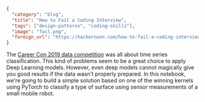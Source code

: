 ```json
{
  "category": "blog",
  "title": "How to Fail a Coding Interview",
  "tags": ["design-patterns", "coding-skills"],
  "image": "fail.png",
  "foreign_url": "https://hackernoon.com/how-to-fail-a-coding-interview-8d02cb70225f"
}
```

<!--preamble-->

The [Career Con 2019 data competition](https://www.kaggle.com/c/career-con-2019) 
was all about time series classification. This kind of problems seem to be a great 
choice to apply Deep Learning models. However, even deep models cannot magically 
give you good results if the data wasn't properly prepared. In this notebook, 
we're going to build a simple solution based on one of the winning kernels using 
PyTorch to classify a type of surface using sensor measurements of a small 
mobile robot. 

<!--more-->

